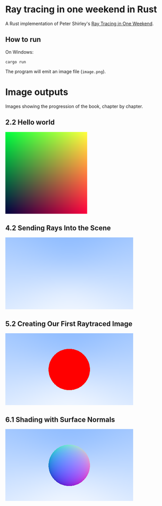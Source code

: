 Ray tracing in one weekend in Rust
===
A Rust implementation of Peter Shirley's [Ray Tracing in One Weekend](https://raytracing.github.io/books/RayTracingInOneWeekend.html).

## How to run
On Windows: 
```
cargo run
```
The program will emit an image file (`image.png`).
# Image outputs
Images showing the progression of the book, chapter by chapter.

## 2.2 Hello world
![](images/2.2.png)

## 4.2 Sending Rays Into the Scene
![](images/4.2.png) 

## 5.2 Creating Our First Raytraced Image
![](images/5.2.png)

## 6.1 Shading with Surface Normals
![](images/6.1.png)